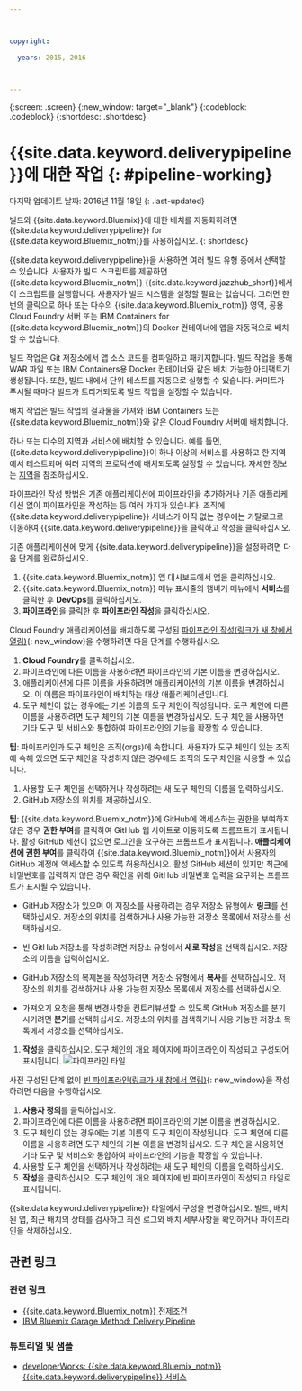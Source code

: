 ```yaml
---



copyright:

  years: 2015, 2016



---
```



{:screen: .screen}
{:new_window: target="_blank"}
{:codeblock: .codeblock}
{:shortdesc: .shortdesc}

# {{site.data.keyword.deliverypipeline}}에 대한 작업 {: #pipeline-working}  

마지막 업데이트 날짜: 2016년 11월 18일
{: .last-updated}

빌드와 {{site.data.keyword.Bluemix}}에 대한 배치를 자동화하려면 {{site.data.keyword.deliverypipeline}} for {{site.data.keyword.Bluemix_notm}}를 사용하십시오.
{: shortdesc}

{{site.data.keyword.deliverypipeline}}을 사용하면 여러 빌드 유형 중에서 선택할 수 있습니다. 사용자가 빌드 스크립트를
		제공하면 {{site.data.keyword.Bluemix_notm}} {{site.data.keyword.jazzhub_short}}에서 이 스크립트를 실행합니다. 사용자가 빌드 시스템을 설정할
		필요는 없습니다. 그러면 한 번의 클릭으로 하나 또는 다수의 {{site.data.keyword.Bluemix_notm}} 영역, 공용 Cloud Foundry 서버 또는 IBM Containers for {{site.data.keyword.Bluemix_notm}}의 Docker 컨테이너에 앱을 자동적으로 배치할 수 있습니다.   

빌드 작업은 Git 저장소에서 앱 소스 코드를 컴파일하고 패키지합니다. 빌드 작업을 통해 WAR 파일 또는 IBM Containers용 Docker 컨테이너와 같은 배치 가능한 아티팩트가 생성됩니다. 또한, 빌드 내에서 단위 테스트를
				자동으로 실행할 수 있습니다. 커미트가 푸시될 때마다 빌드가 트리거되도록 빌드 작업을 설정할 수 있습니다.

배치 작업은 빌드 작업의 결과물을 가져와 IBM Containers 또는 {{site.data.keyword.Bluemix_notm}}와 같은 Cloud Foundry 서버에 배치합니다.   

하나 또는 다수의 지역과 서비스에 배치할 수 있습니다. 예를 들면, {{site.data.keyword.deliverypipeline}}이 하나 이상의 서비스를 사용하고 한 지역에서 테스트되며 여러 지역의 프로덕션에 배치되도록 설정할 수 있습니다. 자세한 정보는
				[지역](/docs/overview/whatisbluemix.html#ov_intro_reg)을 참조하십시오.

파이프라인 작성 방법은 기존 애플리케이션에 파이프라인을 추가하거나 기존 애플리케이션 없이 파이프라인을 작성하는 등 여러 가지가 있습니다. 조직에 {{site.data.keyword.deliverypipeline}} 서비스가 아직 없는 경우에는 카탈로그로 이동하여 {{site.data.keyword.deliverypipeline}}을 클릭하고 작성을 클릭하십시오.

기존 애플리케이션에 맞게 {{site.data.keyword.deliverypipeline}}을 설정하려면 다음 단계를 완료하십시오.     

1. {{site.data.keyword.Bluemix_notm}} 앱 대시보드에서 앱을 클릭하십시오.
1. {{site.data.keyword.Bluemix_notm}} 메뉴 표시줄의 햄버거 메뉴에서 **서비스**를 클릭한 후 **DevOps**를 클릭하십시오.
1. **파이프라인**을 클릭한 후 **파이프라인 작성**을 클릭하십시오.

Cloud Foundry 애플리케이션을 배치하도록 구성된 [파이프라인 작성(링크가 새 창에서 열림)](https://console.ng.bluemix.net/devops/pipelines/dashboard/create){: new_window}을 수행하려면 다음 단계를 수행하십시오.    

1. **Cloud Foundry**를 클릭하십시오.  
1. 파이프라인에 다른 이름을 사용하려면 파이프라인의 기본 이름을 변경하십시오.  
1. 애플리케이션에 다른 이름을 사용하려면 애플리케이션의 기본 이름을 변경하십시오. 이 이름은 파이프라인이 배치하는 대상 애플리케이션입니다. 
1. 도구 체인이 없는 경우에는 기본 이름의 도구 체인이 작성됩니다. 도구 체인에 다른 이름을 사용하려면 도구 체인의 기본 이름을 변경하십시오. 도구 체인을 사용하면 기타 도구 및 서비스와 통합하여 파이프라인의 기능을 확장할 수 있습니다.

 **팁**: 파이프라인과 도구 체인은 조직(orgs)에 속합니다. 사용자가 도구 체인이 있는 조직에 속해 있으면 도구 체인을 작성하지 않은 경우에도 조직의 도구 체인을 사용할 수 있습니다.
 
1. 사용할 도구 체인을 선택하거나 작성하려는 새 도구 체인의 이름을 입력하십시오.
1. GitHub 저장소의 위치를 제공하십시오.

 **팁**: {{site.data.keyword.Bluemix_notm}}에 GitHub에 액세스하는 권한을 부여하지 않은 경우 **권한 부여**를 클릭하여 GitHub 웹 사이트로 이동하도록 프롬프트가 표시됩니다. 활성 GitHub 세션이 없으면 로그인을 요구하는 프롬프트가 표시됩니다. **애플리케이션에 권한 부여**를 클릭하여 {{site.data.keyword.Bluemix_notm}}에서 사용자의 GitHub 계정에 액세스할 수 있도록 허용하십시오. 활성 GitHub 세션이 있지만 최근에 비밀번호를 입력하지 않은 경우 확인을 위해 GitHub 비밀번호 입력을 요구하는 프롬프트가 표시될 수 있습니다. 

   * GitHub 저장소가 있으며 이 저장소를 사용하려는 경우 저장소 유형에서 **링크**를 선택하십시오. 저장소의 위치를 검색하거나 사용 가능한 저장소 목록에서 저장소를 선택하십시오.
   
   * 빈 GitHub 저장소를 작성하려면 저장소 유형에서 **새로 작성**을 선택하십시오. 저장소의 이름을 입력하십시오.
   
   * GitHub 저장소의 복제본을 작성하려면 저장소 유형에서 **복사**를 선택하십시오. 저장소의 위치를 검색하거나 사용 가능한 저장소 목록에서 저장소를 선택하십시오.
   
   * 가져오기 요청을 통해 변경사항을 컨트리뷰션할 수 있도록 GitHub 저장소를 분기시키려면 **분기**를 선택하십시오. 저장소의 위치를 검색하거나 사용 가능한 저장소 목록에서 저장소를 선택하십시오.
 
1. **작성**을 클릭하십시오. 도구 체인의 개요 페이지에 파이프라인이 작성되고 구성되어 표시됩니다.
 ![파이프라인 타일](images/cd_pipeline.png)

사전 구성된 단계 없이 [빈 파이프라인(링크가 새 창에서 열림)](https://console.ng.bluemix.net/devops/pipelines/dashboard/create){: new_window}을 작성하려면 다음을 수행하십시오.

1. **사용자 정의**를 클릭하십시오.
1. 파이프라인에 다른 이름을 사용하려면 파이프라인의 기본 이름을 변경하십시오.  
1. 도구 체인이 없는 경우에는 기본 이름의 도구 체인이 작성됩니다. 도구 체인에 다른 이름을 사용하려면 도구 체인의 기본 이름을 변경하십시오. 도구 체인을 사용하면 기타 도구 및 서비스와 통합하여 파이프라인의 기능을 확장할 수 있습니다.
1. 사용할 도구 체인을 선택하거나 작성하려는 새 도구 체인의 이름을 입력하십시오.
1. **작성**을 클릭하십시오. 도구 체인의 개요 페이지에 빈 파이프라인이 작성되고 타일로 표시됩니다.

{{site.data.keyword.deliverypipeline}} 타일에서 구성을 변경하십시오. 빌드, 배치된 앱, 최근 배치의 상태를 검사하고 최신 로그와 배치 세부사항을 확인하거나 파이프라인을 삭제하십시오.  

<article class="topic reference nested1" aria-labelledby="d68e338" lang="en-us" id="rellinks" role="article">
<h2 class="topictitle2" id="d68e338">관련 링크</h2>
<aside role="complementary" aria-labelledby="related_links">
<div class="linklist" id="general"><h3 class="linklistlabel" id="related_links">관련 링크</h3>
<ul>
<li><img src="./sout.gif" alt=""><a href="https://developer.ibm.com/bluemix/support/#prereqs" rel="external" title="(새 탭 또는 창에서 열림)">{{site.data.keyword.Bluemix_notm}} 전제조건</a></li>
<li><img src="./sout.gif" alt=""><a href="https://www.ibm.com/devops/method/content/deliver/practice_delivery_pipeline/" rel="external" title="(새 탭 또는 창에서 열림)">IBM Bluemix Garage Method: Delivery Pipeline</a></li>
</ul>
</div>

<div class="linklist" id="samples">
<h3 class="linklistlabel">튜토리얼 및 샘플</h3>
<ul>

<!--
<li><img src="./sout.gif" alt=""><a href="https://hub.jazz.net/tutorials/devopsweb/" rel="external" title="(Opens in a new tab or window)">Clone, edit, and deploy an app</a></li>
<li><img src="./sout.gif" alt=""><a href="https://hub.jazz.net/tutorials/jazzeditor" rel="external" title="(Opens in a new tab or window)">Develop and deploy a Node.js app</a></li>
<li><img src="./sout.gif" alt=""><a href="https://hub.jazz.net/tutorials/jazzeditorjava" rel="external" title="(Opens in a new tab or window)">Develop and deploy a Java app</a></li>
-->

<li><img src="./sout.gif" alt=""><a href="http://www.ibm.com/developerworks/topics/delivery%20pipeline%20service" rel="external" title="(새 탭 또는 창에서 열림)">developerWorks: {{site.data.keyword.Bluemix_notm}} {{site.data.keyword.deliverypipeline}} 서비스</a></li>
</ul>
</div>
</aside>
</article>
